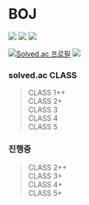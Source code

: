 # BOJ

<img src = "https://img.shields.io/badge/c++-%2300599C.svg?style=for-the-badge&logo=c%2B%2B&logoColor=white"/> <img src = "https://img.shields.io/badge/Visual%20Studio%20Code-0078d7.svg?style=for-the-badge&logo=visual-studio-code&logoColor=white"/> <img src = "https://img.shields.io/badge/mac%20os-000000?style=for-the-badge&logo=macos&logoColor=F0F0F0"/>

[![Solved.ac 프로필](http://mazassumnida.wtf/api/v2/generate_badge?boj=jaesang00)](https://solved.ac/jaesang00)
<img src="http://mazandi.herokuapp.com/api?handle=jaesang00&theme=warm"/>

### solved.ac CLASS
> CLASS 1++  
> CLASS 2+  
> CLASS 3  
> CLASS 4  
> CLASS 5  

### 진행중
> CLASS 2++  
> CLASS 3+  
> CLASS 4+  
> CLASS 5+  
